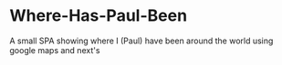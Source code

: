 # Where-Has-Paul-Been
A small SPA showing where I (Paul) have been around the world using google maps and next's
